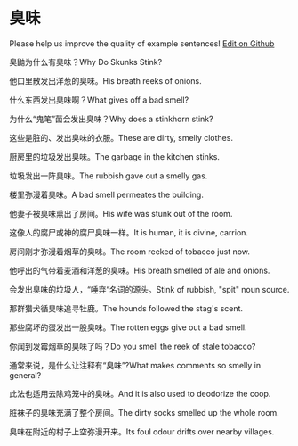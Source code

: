 # 臭味

Please help us improve the quality of example sentences! [Edit on Github](https://github.com/jiyushe/jiyu-example-sentence-source/blob/main/chinese/chouwei.md)

<p><span class="chinese">臭鼬为什么有臭味？</span><span class="english">Why Do Skunks Stink?</span></p>

<p><span class="chinese">他口里散发出洋葱的臭味。</span><span class="english">His breath reeks of onions.</span></p>

<p><span class="chinese">什么东西发出臭味啊？</span><span class="english">What gives off a bad smell?</span></p>

<p><span class="chinese">为什么“鬼笔”菌会发出臭味？</span><span class="english">Why does a stinkhorn stink?</span></p>

<p><span class="chinese">这些是脏的、发出臭味的衣服。</span><span class="english">These are dirty, smelly clothes.</span></p>

<p><span class="chinese">厨房里的垃圾发出臭味。</span><span class="english">The garbage in the kitchen stinks.</span></p>

<p><span class="chinese">垃圾发出一阵臭味。</span><span class="english">The rubbish gave out a smelly gas.</span></p>

<p><span class="chinese">楼里弥漫着臭味。</span><span class="english">A bad smell permeates the building.</span></p>

<p><span class="chinese">他妻子被臭味熏出了房间。</span><span class="english">His wife was stunk out of the room.</span></p>

<p><span class="chinese">这像人的腐尸或神的腐尸臭味一样。</span><span class="english">It is human, it is divine, carrion.</span></p>

<p><span class="chinese">房间刚才弥漫着烟草的臭味。</span><span class="english">The room reeked of tobacco just now.</span></p>

<p><span class="chinese">他呼出的气带着麦酒和洋葱的臭味。</span><span class="english">His breath smelled of ale and onions.</span></p>

<p><span class="chinese">会发出臭味的垃圾人，“唾弃“名词的源头。</span><span class="english">Stink of rubbish, "spit" noun source.</span></p>

<p><span class="chinese">那群猎犬循臭味追寻牡鹿。</span><span class="english">The hounds followed the stag's scent.</span></p>

<p><span class="chinese">那些腐坏的蛋发出一股臭味。</span><span class="english">The rotten eggs give out a bad smell.</span></p>

<p><span class="chinese">你闻到发霉烟草的臭味了吗？</span><span class="english">Do you smell the reek of stale tobacco?</span></p>

<p><span class="chinese">通常来说，是什么让注释有“臭味”?</span><span class="english">What makes comments so smelly in general?</span></p>

<p><span class="chinese">此法也适用去除鸡笼中的臭味。</span><span class="english">And it is also used to deodorize the coop.</span></p>

<p><span class="chinese">脏袜子的臭味充满了整个房间。</span><span class="english">The dirty socks smelled up the whole room.</span></p>

<p><span class="chinese">臭味在附近的村子上空弥漫开来。</span><span class="english">Its foul odour drifts over nearby villages.</span></p>


